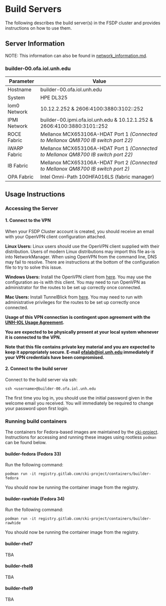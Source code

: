 # Build Servers

The following describes the build server(s) in the FSDP cluster and provides instructions on how to use them.

## Server Information

NOTE: This information can also be found in [network_information.md](network_information.md).

### builder-00.ofa.iol.unh.edu

| Parameter | Value |
|-----------|-------|
| Hostname   | builder-00.ofa.iol.unh.edu|
| System | HPE DL325 |
| lom0 Network | 10.12.2.252 & 2606:4100:3880:3102::252 |
| IPMI Network | builder-00.ipmi.ofa.iol.unh.edu & 10.12.1.252 & 2606:4100:3880:3101::252 |
| ROCE Fabric | Mellanox MCX653106A-HDAT Port 1 *(Connected to Mellanox QM8700 IB switch port 22)* |
| iWARP Fabric | Mellanox MCX653106A-HDAT Port 1 *(Connected to Mellanox QM8700 IB switch port 22)* |
| IB Fabric | Mellanox MCX653106A-HDAT Port 2 *(Connected to Mellanox QM8700 IB switch port 2)*|
| OPA Fabric | Intel Omni-Path 100HFA016LS (fabric manager) |

## Usage Instructions

### Accessing the Server

#### 1. Connect to the VPN

When your FSDP Cluster account is created, you should receive an email
with your OpenVPN client configuration attached.

**Linux Users:** Linux users should use the OpenVPN client supplied with their distribution. Users of modern Linux distributions may import this file as-is into NetworkManager.
When using OpenVPN from the command line, DNS may fail to resolve. There are instructions at the bottom
of the configuration file to try to solve this issue.

**Windows Users:** Install the OpenVPN client from [here](https://openvpn.net/index.php/open-source/downloads.html).
You may use the configuration as-is with this client. You may need to run OpenVPN as administrator for the routes
to be set up correctly once connected.

**Mac Users:** Install TunnelBlick from [here](https://tunnelblick.net). You may need to run with administrative
privileges for the routes to be set up correctly once connected.

**Usage of this VPN connection is contingent upon agreement with the
[UNH-IOL Usage Agreement](https://www.iol.unh.edu/sites/default/files/charters/unh-iol-usage-agreement.pdf).**

**You are expected to be physically present at your local system whenever
it is connected to the VPN.**

**Note that this file contains private key material and you are expected
to keep it appropriately secure. E-mail ofalab@iol.unh.edu
immediately if your VPN credentials have been compromised.**

#### 2. Connect to the build server

Connect to the build server via ssh:

`ssh <username>@builder-00.ofa.iol.unh.edu`

The first time you log in, you should use the initial password given in the welcome email you received.
You will immediately be required to change your password upon first login.

### Running build containers

The containers for Fedora-based images are maintained by the [cki-project](https://gitlab.com/cki-project/containers).
Instructions for accessing and running these images using rootless `podman` can be found below.

#### builder-fedora (Fedora 33)

Run the following command:

`podman run -it registry.gitlab.com/cki-project/containers/builder-fedora`

You should now be running the container image from the registry.

#### builder-rawhide (Fedora 34)

Run the following command:

`podman run -it registry.gitlab.com/cki-project/containers/builder-rawhide`

You should now be running the container image from the registry.

#### builder-rhel7

TBA

#### builder-rhel8

TBA

#### builder-rhel9

TBA
